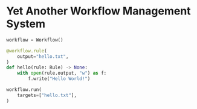 # Yet Another Workflow Management System

```python
workflow = Workflow()

@workflow.rule(
    output="hello.txt",
)
def hello(rule: Rule) -> None:
    with open(rule.output, "w") as f:
        f.write("Hello World!")

workflow.run(
    targets=["hello.txt"],
)
```

